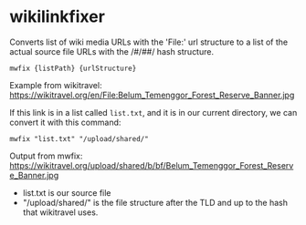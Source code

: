 # wikilinkfixer
Converts list of wiki media URLs with the 'File:' url structure to a list of the actual source file URLs with the /#/##/ hash structure.
```console
mwfix {listPath} {urlStructure}
```
Example from wikitravel:
https://wikitravel.org/en/File:Belum_Temenggor_Forest_Reserve_Banner.jpg

If this link is in a list called `list.txt`, and it is in our current directory, we can convert it with this command:
```console
mwfix "list.txt" "/upload/shared/"
```
Output from mwfix: 
https://wikitravel.org/upload/shared/b/bf/Belum_Temenggor_Forest_Reserve_Banner.jpg

* list.txt is our source file
* "/upload/shared/" is the file structure after the TLD and up to the hash that wikitravel uses.